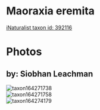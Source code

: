 
Maoraxia eremita
================
  
[iNaturalist taxon id: 392116](https://www.inaturalist.org/taxa/392116)
# Photos

## by: Siobhan Leachman
  
![taxon164271738](https://inaturalist-open-data.s3.amazonaws.com/photos/176067129/medium.jpg)  
![taxon164271758](https://inaturalist-open-data.s3.amazonaws.com/photos/176069415/medium.jpg)  
![taxon164274179](https://inaturalist-open-data.s3.amazonaws.com/photos/176069421/medium.jpg)